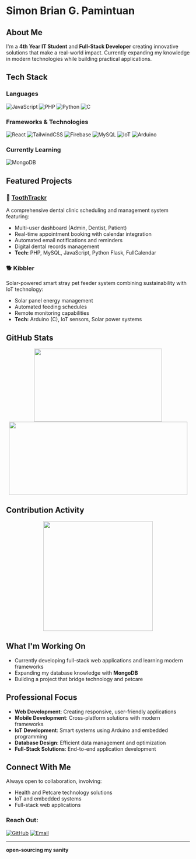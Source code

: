 # Simon Brian G. Pamintuan 
## About Me
I'm a **4th Year IT Student** and **Full-Stack Developer** creating innovative solutions that make a real-world impact. 
Currently expanding my knowledge in modern technologies while building practical applications.
## Tech Stack
### Languages
![JavaScript](https://img.shields.io/badge/-JavaScript-1a1b27?style=for-the-badge&logo=javascript&logoColor=%23F7DF1E&labelColor=1a1b27&color=1a1b27&label=)
![PHP](https://img.shields.io/badge/-PHP-1a1b27?style=for-the-badge&logo=php&logoColor=%23777BB4&labelColor=1a1b27&color=1a1b27&label=)
![Python](https://img.shields.io/badge/-Python-1a1b27?style=for-the-badge&logo=python&logoColor=%233776AB&labelColor=1a1b27&color=1a1b27&label=)
![C](https://img.shields.io/badge/-C-1a1b27?style=for-the-badge&logo=c&logoColor=%23A8B9CC&labelColor=1a1b27&color=1a1b27&label=)

### Frameworks & Technologies
![React](https://img.shields.io/badge/-React-1a1b27?style=for-the-badge&logo=react&logoColor=%2361DAFB&labelColor=1a1b27&color=1a1b27&label=)
![TailwindCSS](https://img.shields.io/badge/-TailwindCSS-1a1b27?style=for-the-badge&logo=tailwindcss&logoColor=%2338B2AC&labelColor=1a1b27&color=1a1b27&label=)
![Firebase](https://img.shields.io/badge/-Firebase-1a1b27?style=for-the-badge&logo=firebase&logoColor=%23FFCA28&labelColor=1a1b27&color=1a1b27&label=)
![MySQL](https://img.shields.io/badge/-MySQL-1a1b27?style=for-the-badge&logo=mysql&logoColor=%234479A1&labelColor=1a1b27&color=1a1b27&label=)
![IoT](https://img.shields.io/badge/-IoT-1a1b27?style=for-the-badge&logo=internetofthings&logoColor=%23E7352C&labelColor=1a1b27&color=1a1b27&label=)
![Arduino](https://img.shields.io/badge/-Arduino-1a1b27?style=for-the-badge&logo=arduino&logoColor=%2300979D&labelColor=1a1b27&color=1a1b27&label=)

### Currently Learning
![MongoDB](https://img.shields.io/badge/-MongoDB-1a1b27?style=for-the-badge&logo=mongodb&logoColor=%2347A248&labelColor=1a1b27&color=1a1b27&label=)


## Featured Projects
### 🦷 [ToothTrackr](https://github.com/Saimeown/ToothTrackr)
A comprehensive dental clinic scheduling and management system featuring:
- Multi-user dashboard (Admin, Dentist, Patient)
- Real-time appointment booking with calendar integration
- Automated email notifications and reminders
- Digital dental records management
- **Tech:** PHP, MySQL, JavaScript, Python Flask, FullCalendar
### 🐕 Kibbler
Solar-powered smart stray pet feeder system combining sustainability with IoT technology:
- Solar panel energy management
- Automated feeding schedules
- Remote monitoring capabilities
- **Tech:** Arduino (C), IoT sensors, Solar power systems

## GitHub Stats
<div align="center">
  <img src="https://github-readme-stats.vercel.app/api/top-langs/?username=Saimeown&layout=compact&theme=tokyonight&hide_border=true" height="200px" width="350px" />
  <img src="https://github-readme-streak-stats.herokuapp.com/?user=Saimeown&theme=tokyonight&hide_border=true" height="200px" width="489px" />
</div>


## Contribution Activity
<div align="center">
<img src="https://github-readme-activity-graph.vercel.app/graph?username=Saimeown&theme=tokyo-night&hide_border=true&area=true" height="300px" />
</div>

## What I'm Working On
- Currently developing full-stack web applications and learning modern frameworks
- Expanding my database knowledge with **MongoDB**
- Building a project that bridge technology and petcare

## Professional Focus
- **Web Development**: Creating responsive, user-friendly applications
- **Mobile Development**: Cross-platform solutions with modern frameworks
- **IoT Development**: Smart systems using Arduino and embedded programming
- **Database Design**: Efficient data management and optimization
- **Full-Stack Solutions**: End-to-end application development
  
## Connect With Me
Always open to collaboration, involving:
- Health and Petcare technology solutions
- IoT and embedded systems
- Full-stack web applications
  
### Reach Out:
[![GitHub](https://img.shields.io/badge/-GitHub-1a1b27?style=for-the-badge&logo=github&logoColor=white)](https://github.com/Saimeown)
[![Email](https://img.shields.io/badge/-Email-1a1b27?style=for-the-badge&logo=gmail&logoColor=EA4335)](mailto:simonbriangarcia@gmail.com)

---

**open-sourcing my sanity**
